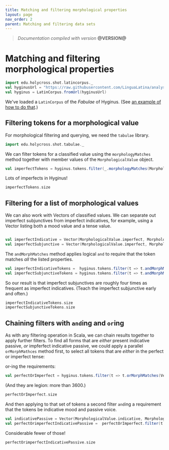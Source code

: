 ```yaml
---
title: Matching and filtering morphological properties
layout: page
nav_order: 2
parent: Matching and filtering data sets
---
```



> *Documentation compiled with version* **@VERSION@**

# Matching and filtering morphological properties


```scala mdoc:invisible
import edu.holycross.shot.latincorpus._
val hyginusUrl = "https://raw.githubusercontent.com/LinguaLatina/analysis/master/data/hyginus/hyginus-latc.cex"
val hyginus = LatinCorpus.fromUrl(hyginusUrl)
```

We've loaded a `LatinCorpus` of the *Fabulae* of Hyginus. (See [an example of how to do that](../../datamodels/parsedTokenSequence/).)



## Filtering tokens for a morphological value

For morphological filtering and querying, we need the `tabulae` library.

```scala mdoc:silent
import edu.holycross.shot.tabulae._
```



We can filter tokens for a classified value using the `morphologyMatches` method together with member values of the `MorphologicalValue` object.

```scala mdoc:silent
val imperfectTokens = hyginus.tokens.filter(_.morphologyMatches(MorphologicalValue.imperfect))
```

Lots of imperfects in Hyginus!

```scala mdoc
imperfectTokens.size
```

## Filtering for a list of morphological values

We can also work with Vectors of classified values.  We can separate out imperfect subjunctives from imperfect indicatives, for example, using a Vector listing both a mood value and a tense value.

```scala mdoc:silent

val imperfectIndicative = Vector(MorphologicalValue.imperfect, MorphologicalValue.indicative)
val imperfectSubjunctive = Vector(MorphologicalValue.imperfect, MorphologicalValue.subjunctive)
```


The `andMorphMatches` method applies logical `and` to require that the token matches *all* the listed properties.


```scala mdoc:silent
val imperfectIndicativeTokens =  hyginus.tokens.filter(t => t.andMorphMatches(imperfectIndicative))
val imperfectSubjunctiveTokens = hyginus.tokens.filter(t => t.andMorphMatches(imperfectSubjunctive))
```

So our result is that imperfect subjunctives are roughly four times as frequent as imperfect indicatives.  (Teach the imperfect subjunctive early and often.)

```scala mdoc
imperfectIndicativeTokens.size
imperfectSubjunctiveTokens.size
```




## Chaining filters with `and`ing and `or`ing

As with any filtering operation in Scala, we can chain results together to apply further filters.  To find all forms that are *either* present indicative passive, *or* impferfect indicative passive, we could apply a parallel `orMorphMathces` method first, to select all tokens that are *either* in the perfect or imperfect tense:



or-ing the requirements:
```scala mdoc:silent
val perfectOrImperfect = hyginus.tokens.filter(t => t.orMorphMatches(Vector(MorphologicalValue.perfect, MorphologicalValue.imperfect)))
```

(And they are legion: more than 3600.)
```scala mdoc
perfectOrImperfect.size
```

And then applying to that set of tokens a second filter `and`ing a requirement that the tokens be indicative mood and passive voice.


```scala mdoc:silent
val indicativePassive = Vector(MorphologicalValue.indicative, MorphologicalValue.passive)
val perfectOrimperfectIndicativePassive =  perfectOrImperfect.filter(t => t.andMorphMatches(indicativePassive))
```

Considerable fewer of those!
```scala mdoc
perfectOrimperfectIndicativePassive.size
```
